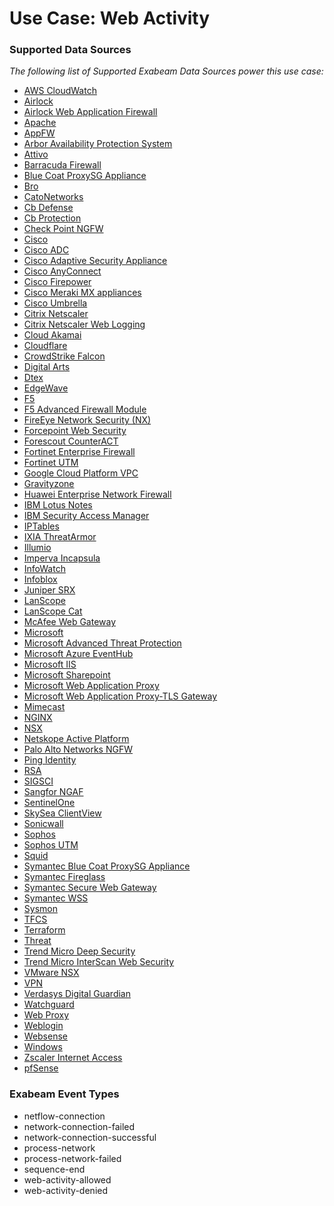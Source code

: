 Use Case: Web Activity
======================

### Supported Data Sources

_The following list of Supported Exabeam Data Sources power this use case:_

* [AWS CloudWatch](datasource_aws_cloudwatch.md)
* [Airlock](datasource_airlock.md)
* [Airlock Web Application Firewall](datasource_airlock_web_application_firewall.md)
* [Apache](datasource_apache.md)
* [AppFW](datasource_appfw.md)
* [Arbor Availability Protection System](datasource_arbor_availability_protection_system.md)
* [Attivo](datasource_attivo.md)
* [Barracuda Firewall](datasource_barracuda_firewall.md)
* [Blue Coat ProxySG Appliance](datasource_blue_coat_proxysg_appliance.md)
* [Bro](datasource_bro.md)
* [CatoNetworks](datasource_catonetworks.md)
* [Cb Defense](datasource_cb_defense.md)
* [Cb Protection](datasource_cb_protection.md)
* [Check Point NGFW](datasource_check_point_ngfw.md)
* [Cisco](datasource_cisco.md)
* [Cisco ADC](datasource_cisco_adc.md)
* [Cisco Adaptive Security Appliance](datasource_cisco_adaptive_security_appliance.md)
* [Cisco AnyConnect](datasource_cisco_anyconnect.md)
* [Cisco Firepower](datasource_cisco_firepower.md)
* [Cisco Meraki MX appliances](datasource_cisco_meraki_mx_appliances.md)
* [Cisco Umbrella](datasource_cisco_umbrella.md)
* [Citrix Netscaler](datasource_citrix_netscaler.md)
* [Citrix Netscaler Web Logging](datasource_citrix_netscaler_web_logging.md)
* [Cloud Akamai](datasource_cloud_akamai.md)
* [Cloudflare](datasource_cloudflare.md)
* [CrowdStrike Falcon](datasource_crowdstrike_falcon.md)
* [Digital Arts](datasource_digital_arts.md)
* [Dtex](datasource_dtex.md)
* [EdgeWave](datasource_edgewave.md)
* [F5](datasource_f5.md)
* [F5 Advanced Firewall Module](datasource_f5_advanced_firewall_module.md)
* [FireEye Network Security (NX)](datasource_fireeye_network_security_(nx).md)
* [Forcepoint Web Security](datasource_forcepoint_web_security.md)
* [Forescout CounterACT](datasource_forescout_counteract.md)
* [Fortinet Enterprise Firewall](datasource_fortinet_enterprise_firewall.md)
* [Fortinet UTM](datasource_fortinet_utm.md)
* [Google Cloud Platform VPC](datasource_google_cloud_platform_vpc.md)
* [Gravityzone](datasource_gravityzone.md)
* [Huawei Enterprise Network Firewall](datasource_huawei_enterprise_network_firewall.md)
* [IBM Lotus Notes](datasource_ibm_lotus_notes.md)
* [IBM Security Access Manager](datasource_ibm_security_access_manager.md)
* [IPTables](datasource_iptables.md)
* [IXIA ThreatArmor](datasource_ixia_threatarmor.md)
* [Illumio](datasource_illumio.md)
* [Imperva Incapsula](datasource_imperva_incapsula.md)
* [InfoWatch](datasource_infowatch.md)
* [Infoblox](datasource_infoblox.md)
* [Juniper SRX](datasource_juniper_srx.md)
* [LanScope](datasource_lanscope.md)
* [LanScope Cat](datasource_lanscope_cat.md)
* [McAfee Web Gateway](datasource_mcafee_web_gateway.md)
* [Microsoft](datasource_microsoft.md)
* [Microsoft Advanced Threat Protection](datasource_microsoft_advanced_threat_protection.md)
* [Microsoft Azure EventHub](datasource_microsoft_azure_eventhub.md)
* [Microsoft IIS](datasource_microsoft_iis.md)
* [Microsoft Sharepoint](datasource_microsoft_sharepoint.md)
* [Microsoft Web Application Proxy](datasource_microsoft_web_application_proxy.md)
* [Microsoft Web Application Proxy-TLS Gateway](datasource_microsoft_web_application_proxy-tls_gateway.md)
* [Mimecast](datasource_mimecast.md)
* [NGINX](datasource_nginx.md)
* [NSX](datasource_nsx.md)
* [Netskope Active Platform](datasource_netskope_active_platform.md)
* [Palo Alto Networks NGFW](datasource_palo_alto_networks_ngfw.md)
* [Ping Identity](datasource_ping_identity.md)
* [RSA](datasource_rsa.md)
* [SIGSCI](datasource_sigsci.md)
* [Sangfor NGAF](datasource_sangfor_ngaf.md)
* [SentinelOne](datasource_sentinelone.md)
* [SkySea ClientView](datasource_skysea_clientview.md)
* [Sonicwall](datasource_sonicwall.md)
* [Sophos](datasource_sophos.md)
* [Sophos UTM](datasource_sophos_utm.md)
* [Squid](datasource_squid.md)
* [Symantec Blue Coat ProxySG Appliance](datasource_symantec_blue_coat_proxysg_appliance.md)
* [Symantec Fireglass](datasource_symantec_fireglass.md)
* [Symantec Secure Web Gateway](datasource_symantec_secure_web_gateway.md)
* [Symantec WSS](datasource_symantec_wss.md)
* [Sysmon](datasource_sysmon.md)
* [TFCS](datasource_tfcs.md)
* [Terraform](datasource_terraform.md)
* [Threat](datasource_threat.md)
* [Trend Micro Deep Security](datasource_trend_micro_deep_security.md)
* [Trend Micro InterScan Web Security](datasource_trend_micro_interscan_web_security.md)
* [VMware NSX](datasource_vmware_nsx.md)
* [VPN](datasource_vpn.md)
* [Verdasys Digital Guardian](datasource_verdasys_digital_guardian.md)
* [Watchguard](datasource_watchguard.md)
* [Web Proxy](datasource_web_proxy.md)
* [Weblogin](datasource_weblogin.md)
* [Websense](datasource_websense.md)
* [Windows](datasource_windows.md)
* [Zscaler Internet Access](datasource_zscaler_internet_access.md)
* [pfSense](datasource_pfsense.md)


### Exabeam Event Types

- netflow-connection
- network-connection-failed
- network-connection-successful
- process-network
- process-network-failed
- sequence-end
- web-activity-allowed
- web-activity-denied
